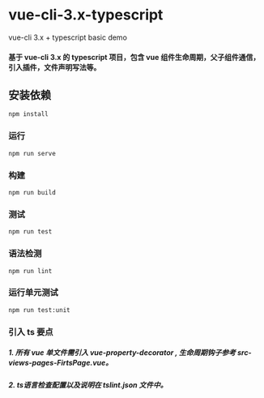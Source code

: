 # vue-cli-3.x-typescript
vue-cli 3.x + typescript basic demo
#### 基于 vue-cli 3.x 的 typescript 项目，包含 vue 组件生命周期，父子组件通信，引入插件，文件声明写法等。

## 安装依赖
```
npm install
```

### 运行
```
npm run serve
```

### 构建
```
npm run build
```

### 测试
```
npm run test
```

### 语法检测
```
npm run lint
```

### 运行单元测试
```
npm run test:unit

```

### 引入 ts 要点
##### 1. 所有 vue 单文件需引入 vue-property-decorator , 生命周期钩子参考 src-views-pages-FirtsPage.vue。
##### 2. ts语言检查配置以及说明在 tslint.json 文件中。
